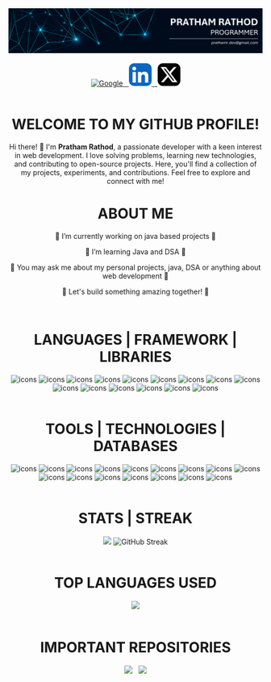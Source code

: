 <!--https://github.com/LelouchFR/skill-icons?tab=readme-ov-file-->

<div align="center">
  <img src="banner.png" heigth="100%" />
</div>

<br>

<div align="center">
  <a href="https://developers.google.com/profile/u/114792782704896672596">
    <img src="https://upload.wikimedia.org/wikipedia/commons/thumb/c/c1/Google_%22G%22_logo.svg/225px-Google_%22G%22_logo.svg.png" height="45" alt="Google"/>&nbsp;&nbsp;
  </a>
   <a href="https://www.linkedin.com/in/CodesByPratham/">
    <img src="https://github.com/LelouchFR/skill-icons/blob/main/assets/linkedin.svg?theme=light" height="45" alt="LinkedIn"/>&nbsp;&nbsp;
  </a>
  <a href="https://x.com/Pratham_Codes">
    <img src="https://github.com/LelouchFR/skill-icons/blob/main/assets/x-auto.svg?theme=dark" height="45" alt="Twitter"/>
  </a>
</div>

<br>

<div align="center">
  
# WELCOME TO MY GITHUB PROFILE!

<p>Hi there! 👋 I'm <b>Pratham Rathod</b>, a passionate developer with a keen interest in web development. I love solving problems, learning new technologies, and contributing to open-source projects. Here, you'll find a collection of my projects, experiments, and contributions. Feel free to explore and connect with me!</p>

# ABOUT ME

<p>🔭 I’m currently working on java based projects 🔭</p>

<p>🌱 I’m learning Java and DSA 🌱</p>

<p>💬 You may ask me about my personal projects, java, DSA or anything about web development 💬</p>

<p>🤝 Let's build something amazing together! 🤝</p>
</div>

<br>

<div align="center">
  <h1>LANGUAGES | FRAMEWORK | LIBRARIES </h1>
  <div>
    <img src="https://go-skill-icons.vercel.app/api/icons?i=java&theme=dark" height="55" alt="icons"/>
<!--     <img src="https://go-skill-icons.vercel.app/api/icons?i=hibernate&theme=dark" height="55" alt="icons"/> -->
    <img src="https://go-skill-icons.vercel.app/api/icons?i=spring&theme=dark" height="55" alt="icons"/>
    <img src="https://go-skill-icons.vercel.app/api/icons?i=php&theme=dark" height="55" alt="icons"/>
    <img src="https://go-skill-icons.vercel.app/api/icons?i=c&theme=dark" height="55" alt="icons"/>
    <img src="https://go-skill-icons.vercel.app/api/icons?i=cpp&theme=dark" height="55" alt="icons"/>
    <img src="https://go-skill-icons.vercel.app/api/icons?i=cs&theme=dark" height="55" alt="icons"/>
    <img src="https://go-skill-icons.vercel.app/api/icons?i=dotnet&theme=dark" height="55" alt="icons"/>
    <img src="https://go-skill-icons.vercel.app/api/icons?i=python&theme=dark" height="55" alt="icons"/>
    <img src="https://go-skill-icons.vercel.app/api/icons?i=html&theme=dark" height="55" alt="icons"/>
    <img src="https://go-skill-icons.vercel.app/api/icons?i=css&theme=dark" height="55" alt="icons"/>
    <img src="https://go-skill-icons.vercel.app/api/icons?i=js&theme=dark" height="55" alt="icons"/>
    <img src="https://go-skill-icons.vercel.app/api/icons?i=react&theme=dark" height="55" alt="icons"/>
    <img src="https://go-skill-icons.vercel.app/api/icons?i=nodejs&theme=dark" height="55" alt="icons"/>
    <img src="https://go-skill-icons.vercel.app/api/icons?i=jquery&theme=dark" height="55" alt="icons"/>
    <img src="https://go-skill-icons.vercel.app/api/icons?i=bootstrap&theme=dark" height="55" alt="icons"/>
  </div>
</div>

<br>

<div align="center">
  <h1>TOOLS | TECHNOLOGIES | DATABASES</h1>
  <div>
    <img src="https://go-skill-icons.vercel.app/api/icons?i=vscode&theme=dark" height="55" alt="icons"/>
    <img src="https://go-skill-icons.vercel.app/api/icons?i=visualstudio&theme=dark" height="55" alt="icons"/>
    <img src="https://go-skill-icons.vercel.app/api/icons?i=canva&theme=dark" height="55" alt="icons"/>
    <img src="https://go-skill-icons.vercel.app/api/icons?i=tomcat&theme=dark" height="55" alt="icons"/>
    <img src="https://go-skill-icons.vercel.app/api/icons?i=maven&theme=dark" height="55" alt="icons"/>
    <img src="https://go-skill-icons.vercel.app/api/icons?i=gradle&theme=dark" height="55" alt="icons"/>
    <img src="https://go-skill-icons.vercel.app/api/icons?i=git&theme=dark" height="55" alt="icons"/>
    <img src="https://go-skill-icons.vercel.app/api/icons?i=github&theme=dark" height="55" alt="icons"/>
    <img src="https://go-skill-icons.vercel.app/api/icons?i=chatgpt&theme=dark" height="55" alt="icons"/>
    <img src="https://go-skill-icons.vercel.app/api/icons?i=gemini&theme=dark" height="55" alt="icons"/>
    <img src="https://go-skill-icons.vercel.app/api/icons?i=githubcopilot&theme=dark" height="55" alt="icons"/>
    <img src="https://go-skill-icons.vercel.app/api/icons?i=mysql&theme=dark" height="55" alt="icons"/>
    <img src="https://go-skill-icons.vercel.app/api/icons?i=oracle&theme=dark" height="55" alt="icons"/>
    <img src="https://go-skill-icons.vercel.app/api/icons?i=postgresql&theme=dark" height="55" alt="icons"/>
    <img src="https://go-skill-icons.vercel.app/api/icons?i=plsql&theme=dark" height="55" alt="icons"/>
    <img src="https://go-skill-icons.vercel.app/api/icons?i=mongodb&theme=dark" height="55" alt="icons"/>
  </div>
</div>

<br>

<div align="center" >
  <h1> STATS | STREAK</h1>
  <img src="https://github-readme-stats.vercel.app/api?username=CodesByPratham&theme=react&show_icons=true&hide_border=true&count_private=true" />
  <img src="https://nirzak-streak-stats.vercel.app/?user=CodesByPratham&theme=react&show_icons=true&hide_border=true" alt="GitHub Streak" />
</div>

<br>

<div align="center">  
  <h1> TOP LANGUAGES USED </h1>
  <img src="https://github-readme-stats.vercel.app/api/top-langs/?username=CodesByPratham&theme=react&show_icons=true&hide_border=true&layout=compact" height="200" />
</div>

<br>

<div align="center">  
  <h1> IMPORTANT REPOSITORIES </h1>
  <a href="https://github.com/CodesByPratham/Java"><img src="https://github-readme-stats.vercel.app/api/pin/?username=CodesByPratham&repo=java&show_owner=true&show_icons=true&theme=react" /></a>&nbsp;&nbsp;
  <a href="https://github.com/CodesByPratham/Gemini-API"><img src="https://github-readme-stats.vercel.app/api/pin/?username=CodesByPratham&repo=Gemini-API&show_owner=true&show_icons=true&theme=react" /></a>
</div>
